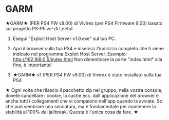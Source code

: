 # GARM
 ★GARM★ (PER PS4 FW v9.00) di Vivirex (per PS4 Firmware 9.00) basato sul progetto PS-Phive! di Leeful

1.	Esegui "Exploit Host Server v1.0.exe" sul tuo PC.

2.	Apri il browser sulla tua PS4 e inserisci l'indirizzo completo che ti viene indicato nel programma Exploit Host Server.
	Esempio: http://192.168.0.5/index.html
	Non dimenticare la parte "index.html" alla fine, è importante!

3.	★GARM★ v1 (PER PS4 FW v9.00) di Vivirex è stato installato sulla tua PS4



★	Ogni volta che rilascio il pacchetto zip nel gruppo, nella vostra console, dovete cancellare i cookie, la cache ecc. dall'applicazione del browser e anche tutti i collegamenti che vi compaiono nell'app quando la avviate. So che può sembrare una seccatura, ma è fondamentale per mantenere la stabilità al 100% del jailbreak. Questa è l'unica cosa da fare.	★
